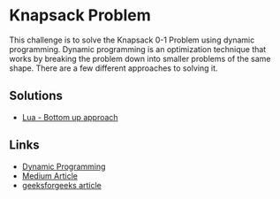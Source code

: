 # Knapsack Problem

This challenge is to solve the Knapsack 0-1 Problem using dynamic programming. Dynamic
programming is an optimization technique that works by breaking the problem down into
smaller problems of the same shape. There are a few different approaches to solving it.

## Solutions

- [Lua - Bottom up approach](./lua/bottom_up_solver.lua)


## Links

- [Dynamic Programming](https://en.wikipedia.org/wiki/Dynamic_programming)
- [Medium Article](https://medium.com/@fabianterh/how-to-solve-the-knapsack-problem-with-dynamic-programming-eb88c706d3cf)
- [geeksforgeeks article](https://www.geeksforgeeks.org/0-1-knapsack-problem-dp-10/)
